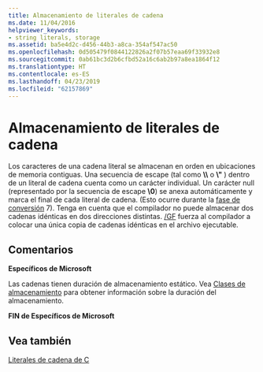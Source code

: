 ```yaml
---
title: Almacenamiento de literales de cadena
ms.date: 11/04/2016
helpviewer_keywords:
- string literals, storage
ms.assetid: ba5e4d2c-d456-44b3-a8ca-354af547ac50
ms.openlocfilehash: 0d505479f0844122826a2f07b57eaa69f33932e8
ms.sourcegitcommit: 0ab61bc3d2b6cfbd52a16c6ab2b97a8ea1864f12
ms.translationtype: HT
ms.contentlocale: es-ES
ms.lasthandoff: 04/23/2019
ms.locfileid: "62157869"
---
```

# <a name="storage-of-string-literals"></a>Almacenamiento de literales de cadena

Los caracteres de una cadena literal se almacenan en orden en ubicaciones de memoria contiguas. Una secuencia de escape (tal como **\\\\** o **\\"** ) dentro de un literal de cadena cuenta como un carácter individual. Un carácter null (representado por la secuencia de escape **\0**) se anexa automáticamente y marca el final de cada literal de cadena. (Esto ocurre durante la [fase de conversión](../preprocessor/phases-of-translation.md) 7). Tenga en cuenta que el compilador no puede almacenar dos cadenas idénticas en dos direcciones distintas. [/GF](../build/reference/gf-eliminate-duplicate-strings.md) fuerza al compilador a colocar una única copia de cadenas idénticas en el archivo ejecutable.

## <a name="remarks"></a>Comentarios

**Específicos de Microsoft**

Las cadenas tienen duración de almacenamiento estático. Vea [Clases de almacenamiento](../c-language/c-storage-classes.md) para obtener información sobre la duración del almacenamiento.

**FIN de Específicos de Microsoft**

## <a name="see-also"></a>Vea también

[Literales de cadena de C](../c-language/c-string-literals.md)
